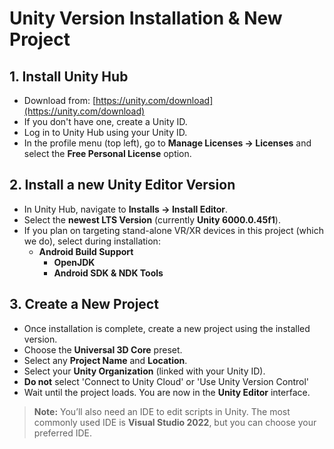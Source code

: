 # Unity Version Installation & New Project

## 1. Install Unity Hub
- Download from: [https://unity.com/download](https://unity.com/download)
- If you don't have one, create a Unity ID.
- Log in to Unity Hub using your Unity ID.
- In the profile menu (top left), go to **Manage Licenses → Licenses** and select the **Free Personal License** option.

## 2. Install a new Unity Editor Version
- In Unity Hub, navigate to **Installs → Install Editor**.
- Select the **newest LTS Version** (currently **Unity 6000.0.45f1**).
- If you plan on targeting stand-alone VR/XR devices in this project (which we do), select during installation:
  - **Android Build Support**
    - **OpenJDK**
    - **Android SDK & NDK Tools**

## 3. Create a New Project
- Once installation is complete, create a new project using the installed version.
- Choose the **Universal 3D Core** preset.
- Select any **Project Name** and **Location**.
- Select your **Unity Organization** (linked with your Unity ID).
- **Do not** select 'Connect to Unity Cloud' or 'Use Unity Version Control'
- Wait until the project loads. You are now in the **Unity Editor** interface.

> **Note:** You’ll also need an IDE to edit scripts in Unity. The most commonly used IDE is **Visual Studio 2022**, but you can choose your preferred IDE.
